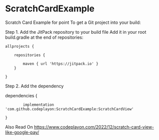 # ScratchCardExample
Scratch Card Example for point 
To get a Git project into your build:


Step 1. Add the JitPack repository to your build file
Add it in your root build.gradle at the end of repositories:

	allprojects {
	
		repositories {
			
			maven { url 'https://jitpack.io' }
		}
		
	}
	
  
  Step 2. Add the dependency
  
 dependencies {
 
	        implementation 'com.github.codeplayon:ScratchCardExample:ScratchCardView'
		
	}


Also Read On https://www.codeplayon.com/2022/12/scratch-card-view-like-google-pay/
